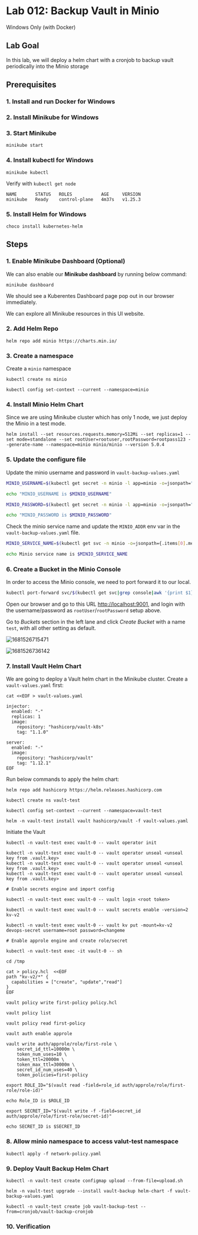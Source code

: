 # Lab 012: Backup Vault in Minio

Windows Only (with Docker)

## Lab Goal

In this lab, we will deploy a helm chart with a cronjob to backup vault periodically into the Minio storage

## Prerequisites

### 1. Install and run Docker for Windows

### 2. Install Minikube for Windows

### 3. Start Minikube

`minikube start`

<!--
or

`minikube start --kubernetes-version=v1.26.1`
-->

### 4. Install kubectl for Windows

```dos
minikube kubectl
```

Verify with `kubectl get node`

```dos
NAME       STATUS   ROLES           AGE     VERSION
minikube   Ready    control-plane   4m37s   v1.25.3
```

### 5. Install Helm for Windows

```dos
choco install kubernetes-helm
```

## Steps

### 1. Enable Minikube Dashboard (Optional)

We can also enable our **Minikube dashboard** by running below command:

```dos
minikube dashboard
```

We should see a Kuberentes Dashboard page pop out in our browser immediately.

We can explore all Minikube resources in this UI website.

### 2. Add Helm Repo

```dos
helm repo add minio https://charts.min.io/
```

### 3. Create a namespace

Create a `minio` namespace

```dos
kubectl create ns minio

kubectl config set-context --current --namespace=minio
```

### 4. Install Minio Helm Chart

Since we are using Minikube cluster which has only 1 node, we just deploy the Minio in a test mode.

<!--
The latest version of minio has issues! Wasted my long long time!

```dos
helm install --set resources.requests.memory=512Mi --set replicas=1 --set mode=standalone --set rootUser=rootuser,rootPassword=Test1234! --generate-name minio/minio
```
-->

<!--
helm search repo minio/minio -l

minio/minio     5.0.8           RELEASE.2023-04-13T03-08-07Z    Multi-Cloud Object Storage
minio/minio     5.0.7           RELEASE.2023-02-10T18-48-39Z    Multi-Cloud Object Storage
minio/minio     5.0.6           RELEASE.2023-02-10T18-48-39Z    Multi-Cloud Object Storage
minio/minio     5.0.5           RELEASE.2023-01-31T02-24-19Z    Multi-Cloud Object Storage
minio/minio     5.0.4           RELEASE.2022-12-12T19-27-27Z    Multi-Cloud Object Storage
minio/minio     5.0.3           RELEASE.2022-12-12T19-27-27Z    Multi-Cloud Object Storage
minio/minio     5.0.2           RELEASE.2022-12-12T19-27-27Z    Multi-Cloud Object Storage
minio/minio     5.0.1           RELEASE.2022-11-11T03-44-20Z    Multi-Cloud Object Storage
minio/minio     5.0.0           RELEASE.2022-10-24T18-35-07Z    Multi-Cloud Object Storage

helm install --set resources.requests.memory=512Mi --set replicas=1 --set mode=standalone --set rootUser=rootuser,rootPassword=Test1234! --generate-name --namespace=minio minio/minio --version 5.0.0

helm install --set resources.requests.memory=512Mi --set replicas=1 --set mode=standalone --set rootUser=rootuser,rootPassword=Test1234! --generate-name --namespace=minio minio/minio --version 5.0.7
helm install --set resources.requests.memory=512Mi --set replicas=1 --set mode=standalone --set rootUser=rootuser,rootPassword=rootpass123 --generate-name --namespace=minio minio/minio --version 5.0.6
helm install --set resources.requests.memory=512Mi --set replicas=1 --set mode=standalone --set rootUser=rootuser,rootPassword=rootpass123 --generate-name --namespace=minio minio/minio --version 5.0.5
helm install --set resources.requests.memory=512Mi --set replicas=1 --set mode=standalone --set rootUser=rootuser,rootPassword=rootpass123 --generate-name --namespace=minio minio/minio --version 5.0.4
-->

```dos
helm install --set resources.requests.memory=512Mi --set replicas=1 --set mode=standalone --set rootUser=rootuser,rootPassword=rootpass123 --generate-name --namespace=minio minio/minio --version 5.0.4
```

### 5. Update the configure file

Update the minio username and password in `vault-backup-values.yaml`

```bash
MINIO_USERNAME=$(kubectl get secret -n minio -l app=minio -o=jsonpath="{.items[0].data.rootUser}"|base64 -d)

echo "MINIO_USERNAME is $MINIO_USERNAME"

MINIO_PASSWORD=$(kubectl get secret -n minio -l app=minio -o=jsonpath="{.items[0].data.rootPassword}"|base64 -d)

echo "MINIO_PASSWORD is $MINIO_PASSWORD"
```

Check the minio service name and update the `MINIO_ADDR` env var in the `vault-backup-values.yaml` file.

```bash
MINIO_SERVICE_NAME=$(kubectl get svc -n minio -o=jsonpath={.items[0].metadata.name})

echo Minio service name is $MINIO_SERVICE_NAME
```

<!--
```bash
POD_NAME = kubectl get pods --namespace default -l "release=minio-1681481654" -o jsonpath="{.items[0].metadata.name}"
echo "Minio POD name is $POD_NAME"
kubectl port-forward $POD_NAME 9000 --namespace default
```
-->

### 6. Create a Bucket in the Minio Console

In order to access the Minio console, we need to port forward it to our local.

```bash
kubectl port-forward svc/$(kubectl get svc|grep console|awk '{print $1}') 9001:9001
```

Open our browser and go to this URL [http://localhost:9001](http://localhost:9001), and login with the username/password as `rootUser`/`rootPassword` setup above.

Go to *Buckets* section in the left lane and click *Create Bucket* with a name `test`, with all other setting as default.

![1681526715471](image/01_Y_WindowsOnly/1681526715471.png)

![1681526736142](image/01_Y_WindowsOnly/1681526736142.png)

<!--
![minio-bucket.png](images/minio-bucket.png)
-->

### 7. Install Vault Helm Chart

We are going to deploy a Vault helm chart in the Minikube cluster. Create a `vault-values.yaml` first:

```dos
cat <<EOF > vault-values.yaml

injector:
  enabled: "-"
  replicas: 1
  image:
    repository: "hashicorp/vault-k8s"
    tag: "1.1.0"

server:
  enabled: "-"
  image:
    repository: "hashicorp/vault"
    tag: "1.12.1"
EOF
```

Run below commands to apply the helm chart:

```dos
helm repo add hashicorp https://helm.releases.hashicorp.com

kubectl create ns vault-test

kubectl config set-context --current --namespace=vault-test

helm -n vault-test install vault hashicorp/vault -f vault-values.yaml
```

Initiate the Vault

```dos
kubectl -n vault-test exec vault-0 -- vault operator init

kubectl -n vault-test exec vault-0 -- vault operator unseal <unseal key from .vault.key>
kubectl -n vault-test exec vault-0 -- vault operator unseal <unseal key from .vault.key>
kubectl -n vault-test exec vault-0 -- vault operator unseal <unseal key from .vault.key>

# Enable secrets engine and import config

kubectl -n vault-test exec vault-0 -- vault login <root token>

kubectl -n vault-test exec vault-0 -- vault secrets enable -version=2 kv-v2 

kubectl -n vault-test exec vault-0 -- vault kv put -mount=kv-v2 devops-secret username=root password=changeme

# Enable approle engine and create role/secret

kubectl -n vault-test exec -it vault-0 -- sh

cd /tmp

cat > policy.hcl  <<EOF
path "kv-v2/*" {
  capabilities = ["create", "update","read"]
}
EOF

vault policy write first-policy policy.hcl

vault policy list

vault policy read first-policy

vault auth enable approle

vault write auth/approle/role/first-role \
    secret_id_ttl=10000m \
    token_num_uses=10 \
    token_ttl=20000m \
    token_max_ttl=30000m \
    secret_id_num_uses=40 \
    token_policies=first-policy

export ROLE_ID="$(vault read -field=role_id auth/approle/role/first-role/role-id)"

echo Role_ID is $ROLE_ID

export SECRET_ID="$(vault write -f -field=secret_id auth/approle/role/first-role/secret-id)"

echo SECRET_ID is $SECRET_ID
```

### 8. Allow minio namespace to access valut-test namespace

`kubectl apply -f network-policy.yaml`

### 9. Deploy Vault Backup Helm Chart

```dos
kubectl -n vault-test create configmap upload --from-file=upload.sh

helm -n vault-test upgrade --install vault-backup helm-chart -f vault-backup-values.yaml

kubectl -n vault-test create job vault-backup-test --from=cronjob/vault-backup-cronjob
```

<!--
helm list
helm delete vault-backup
-->

### 10. Verification

<!--
Port forward Minio console to our local host:

```dos
MINIO_CONSOLE_ADDR=$(kubectl -n minio get svc|grep console|awk '{print $1}')

echo $MINIO_CONSOLE_ADDR

kubectl -n minio port-forward svc/$MINIO_CONSOLE_ADDR 9901:9001
```

Login to the Minio console [http://localhost:9001](http://localhost:9001) and go to **Object Browser** section in the left navigation lane. Click **Test** bucket and we should see the backup files list there.

![minio-console.png](images/minio-console.png)
-->

<!--
Reference

[Minio Helm Deployment](https://github.com/minio/minio/tree/master/helm/minio)

git clone https://github.com/briansu2004/udemy-devops-14-real-projects.git
cd udemy-devops-14-real-projects/012-CronjobVaultBackupHelmMinikube
-->

<!--
Initial Root Token: hvs.5vozFxJg1ZTLv39r8Y8LnlBd

/tmp $ echo Role_ID is $ROLE_ID
Role_ID is a813c0c9-b485-c546-6764-ce34603cd8d6
/tmp $
/tmp $ echo SECRET_ID is $SECRET_ID
SECRET_ID is a131ca8c-b72c-bd87-ca65-e2e0ed689ed7

kubectl -n vault-test port-forward svc/vault 8200:8200

http://localhost:8200
-->

<!--
Minio service name is minio-1681526507

Unseal Key 1: LnnYzJ1CfL528g0x8uGh7iP7kXNIcV/4i8SMxFwR/znN
Unseal Key 2: A3KtnJ+82H6yKWWN6FRe2mUWkQBE39DquAOsFBYIXTsa
Unseal Key 3: 92fAm1M2TcuQf1w3lwXiaP/Do9j7fj1cK//jLs3Hlz8v
Unseal Key 4: +eKioNOpB5Nqc4E6P4/vVXnnIZ3EMGtY0ODCektEfIGb
Unseal Key 5: wmWWXGtmrDEcfmQYW+62AIfDXe3pEgxW4kE+Qnvdz9Lv

Initial Root Token: hvs.yHwL13u8pCy7oxIfrKvTyNtM

Role_ID is cc96ed8c-e5e4-a055-bee4-5a6c59840e73
SECRET_ID is 559c94a4-4374-7fc1-c6cf-3b22912db51d

helm -n vault-test uninstall vault-backup

kubectl describe job vault-backup-test

kubectl describe pod vault-backup-test-c6blm

kubectl describe configmap upload

kubectl delete job vault-backup-test

helm uninstall vault-backup 

kubectl delete configmap upload

kubectl create job --from=cronjob/vault-backup-cronjob manual-backup-$(date +'%s') 
-->